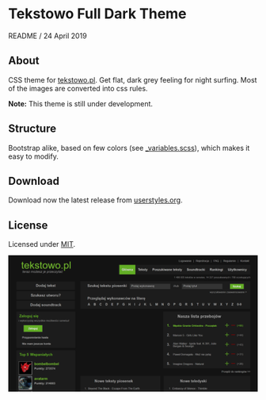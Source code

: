 
# Tekstowo Full Dark Theme

README / 24 April 2019

## About
CSS theme for [tekstowo.pl](http://www.tekstowo.pl/). Get flat, dark grey feeling for night surfing. Most of the images are converted into css rules.

**Note:** This theme is still under development.

## Structure
Bootstrap alike, based on few colors (see [_variables.scss](https://github.com/Prologh/tekstowo-full-dark/blob/master/src/sass/_variables.scss)), which makes it easy to modify.

## Download
Download now the latest release from [userstyles.org](https://userstyles.org/styles/157867/tekstowo-full-dark).

## License
Licensed under [MIT](https://github.com/Prologh/tekstowo-full-dark/blob/master/LICENSE).

![Home page preview](https://raw.githubusercontent.com/Prologh/tekstowo-full-dark/master/img/home-page.png "Home page")
